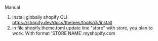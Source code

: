Manual

1. Install globally shopify CLI https://shopify.dev/docs/themes/tools/cli/install
2. in file shopify.theme.toml update line "store" with store, you plan to work. With format 'STORE NAME'.myshopify.com  